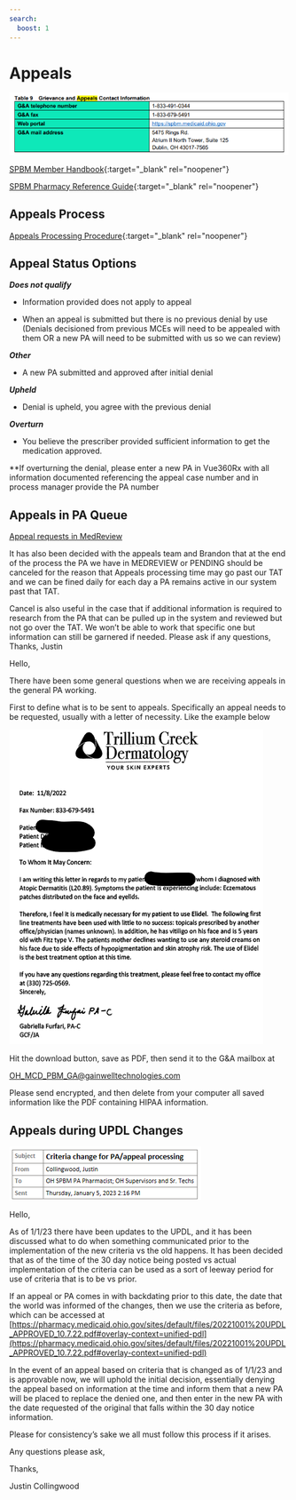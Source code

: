```yaml
---
search:
  boost: 1
---
```


# Appeals 

![Alt text](appeals_1.png)

[SPBM Member Handbook](https://spbm.medicaid.ohio.gov/SPDocumentLibrary/DocumentLibrary/Manuals/SPBM%20Member%20Handbook.pdf){:target="_blank" rel="noopener"}

[SPBM Pharmacy Reference Guide](https://spbm.medicaid.ohio.gov/SPDocumentLibrary/DocumentLibrary/User%20Guides/SPBM%20Pharmacy%20Reference%20Guide.pdf){:target="_blank" rel="noopener"}

## Appeals Process
[Appeals Processing Procedure](https://mygainwell-my.sharepoint.com/:w:/r/personal/christopher_nguyen_gainwelltechnologies_com/Documents/Evergreen/Emails/Appeals%20Processing%20for%20pharmacists.docx?d=w237c662b5a1642ca94477766772d1551&csf=1&web=1&e=gLLGJg){:target="_blank" rel="noopener"}

## Appeal Status Options

***Does not qualify***

- Information provided does not apply to appeal

- When an appeal is submitted but there is no previous denial by use (Denials decisioned from previous MCEs will need to be appealed with them OR a new PA will need to be submitted with us so we can review)


***Other***
- A new PA submitted and approved after initial denial 


***Upheld***

- Denial is upheld, you agree with the previous denial


***Overturn***
- You believe the prescriber provided sufficient information to get the medication approved.

**If overturning the denial, please enter a new PA in Vue360Rx with all information documented referencing the appeal case number and in process manager provide the PA number

## Appeals in PA Queue
[Appeal requests in MedReview]([FW%20When%20Pharmacists%20get%20legitimate%20appeals%20in%20PA%20queues.htm](https://special-spoon-f542dccd.pages.github.io/Pharmacist%20Reference%20Guide/Policy%20and%20Procedures/Appeals%20in%20MR/?h=appeals))

It has also been decided with the appeals team and Brandon that at the end of the process the PA we have in MEDREVIEW or PENDING should be canceled for the reason that Appeals processing time may go past our TAT and we can be fined daily for each day a PA remains active in our system past that TAT.
 
Cancel is also useful in the case that if additional information is required to research from the PA that can be pulled up in the system and reviewed but not go over the TAT. We won’t be able to work that specific one but information can still be garnered if needed.
Please ask if any questions,
Thanks,
Justin
 
Hello,

There have been some general questions when we are receiving appeals in the general PA working.
 
First to define what is to be sent to appeals. Specifically an appeal needs to be requested, usually with a letter of necessity. Like the example below

![Alt text](appeals_2.png)

Hit the download button, save as PDF, then send it to the G&A mailbox at 
 
OH_MCD_PBM_GA@gainwelltechnologies.com
 
Please send encrypted, and then delete from your computer all saved information like the PDF containing HIPAA information.

## Appeals during UPDL Changes

![Alt text](appeals_3.png)

Hello,

As of 1/1/23 there have been updates to the UPDL, and it has been discussed what to do when something communicated prior to the implementation of the new criteria vs the old happens.
It has been decided that as of the time of the 30 day notice being posted vs actual implementation of the criteria can be used as a sort of leeway period for use of criteria that is to be vs prior.
 
If an appeal or PA comes in with backdating prior to this date, the date that the world was informed of the changes, then we use the criteria as before, which can be accessed at 
[https://pharmacy.medicaid.ohio.gov/sites/default/files/20221001%20UPDL_APPROVED_10.7.22.pdf#overlay-context=unified-pdl](https://pharmacy.medicaid.ohio.gov/sites/default/files/20221001%20UPDL_APPROVED_10.7.22.pdf#overlay-context=unified-pdl)

 
In the event of an appeal based on criteria that is changed as of 1/1/23 and is approvable now, we will uphold the initial decision, essentially denying the appeal based on information at the time and inform them that a new PA will be placed to replace the denied one, and then enter in the new PA with the date requested of the original that falls within the 30 day notice information.
 
Please for consistency’s sake we all must follow this process if it arises.

Any questions please ask,

Thanks,
 
Justin Collingwood
